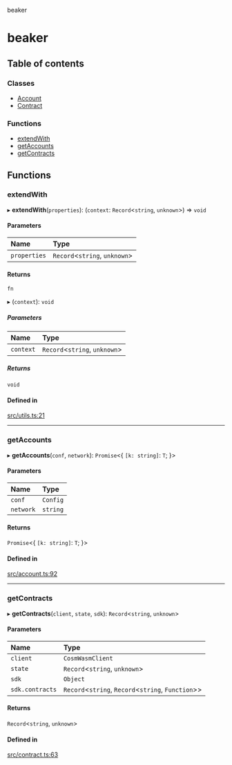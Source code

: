 beaker

# beaker

## Table of contents

### Classes

- [Account](classes/Account.md)
- [Contract](classes/Contract.md)

### Functions

- [extendWith](README.md#extendwith)
- [getAccounts](README.md#getaccounts)
- [getContracts](README.md#getcontracts)

## Functions

### extendWith

▸ **extendWith**(`properties`): (`context`: `Record`<`string`, `unknown`\>) => `void`

#### Parameters

| Name | Type |
| :------ | :------ |
| `properties` | `Record`<`string`, `unknown`\> |

#### Returns

`fn`

▸ (`context`): `void`

##### Parameters

| Name | Type |
| :------ | :------ |
| `context` | `Record`<`string`, `unknown`\> |

##### Returns

`void`

#### Defined in

[src/utils.ts:21](https://github.com/osmosis-labs/beaker/blob/2746bd2/ts/beaker-console/src/utils.ts#L21)

___

### getAccounts

▸ **getAccounts**(`conf`, `network`): `Promise`<{ `[k: string]`: `T`;  }\>

#### Parameters

| Name | Type |
| :------ | :------ |
| `conf` | `Config` |
| `network` | `string` |

#### Returns

`Promise`<{ `[k: string]`: `T`;  }\>

#### Defined in

[src/account.ts:92](https://github.com/osmosis-labs/beaker/blob/2746bd2/ts/beaker-console/src/account.ts#L92)

___

### getContracts

▸ **getContracts**(`client`, `state`, `sdk`): `Record`<`string`, `unknown`\>

#### Parameters

| Name | Type |
| :------ | :------ |
| `client` | `CosmWasmClient` |
| `state` | `Record`<`string`, `unknown`\> |
| `sdk` | `Object` |
| `sdk.contracts` | `Record`<`string`, `Record`<`string`, `Function`\>\> |

#### Returns

`Record`<`string`, `unknown`\>

#### Defined in

[src/contract.ts:63](https://github.com/osmosis-labs/beaker/blob/2746bd2/ts/beaker-console/src/contract.ts#L63)
